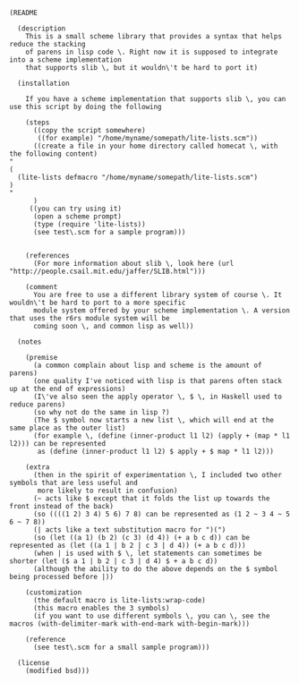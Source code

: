     (README
    
      (description
        This is a small scheme library that provides a syntax that helps reduce the stacking
        of parens in lisp code \. Right now it is supposed to integrate into a scheme implementation
        that supports slib \, but it wouldn\'t be hard to port it)
    
      (installation
    
        If you have a scheme implementation that supports slib \, you can use this script by doing the following
    
        (steps
          ((copy the script somewhere)
           ((for example) "/home/myname/somepath/lite-lists.scm"))
          ((create a file in your home directory called homecat \, with the following content)
    "
    (
      (lite-lists defmacro "/home/myname/somepath/lite-lists.scm")
    )
    "
          )
         ((you can try using it)
          (open a scheme prompt)
          (type (require 'lite-lists))
          (see test\.scm for a sample program)))
    
    
        (references
          (For more information about slib \, look here (url "http://people.csail.mit.edu/jaffer/SLIB.html")))
    
        (comment
          You are free to use a different library system of course \. It wouldn\'t be hard to port to a more specific
          module system offered by your scheme implementation \. A version that uses the r6rs module system will be
          coming soon \, and common lisp as well))
    
      (notes
    
        (premise
          (a common complain about lisp and scheme is the amount of parens)
          (one quality I've noticed with lisp is that parens often stack up at the end of expressions)
          (I\'ve also seen the apply operator \, $ \, in Haskell used to reduce parens)
          (so why not do the same in lisp ?)
          (The $ symbol now starts a new list \, which will end at the same place as the outer list)
          (for example \, (define (inner-product l1 l2) (apply + (map * l1 l2))) can be represented
           as (define (inner-product l1 l2) $ apply + $ map * l1 l2)))
    
        (extra
          (then in the spirit of experimentation \, I included two other symbols that are less useful and
           more likely to result in confusion)
          (~ acts like $ except that it folds the list up towards the front instead of the back)
          (so ((((1 2) 3 4) 5 6) 7 8) can be represented as (1 2 ~ 3 4 ~ 5 6 ~ 7 8))
          (| acts like a text substitution macro for ")(")
          (so (let ((a 1) (b 2) (c 3) (d 4)) (+ a b c d)) can be represented as (let ((a 1 | b 2 | c 3 | d 4)) (+ a b c d)))
          (when | is used with $ \, let statements can sometimes be shorter (let ($ a 1 | b 2 | c 3 | d 4) $ + a b c d))
          (although the ability to do the above depends on the $ symbol being processed before |))
    
        (customization
          (the default macro is lite-lists:wrap-code)
          (this macro enables the 3 symbols)
          (if you want to use different symbols \, you can \, see the macros (with-delimiter-mark with-end-mark with-begin-mark)))
            
        (reference
          (see test\.scm for a small sample program)))

      (license
        (modified bsd)))
     
